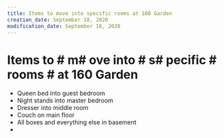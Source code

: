 ```yaml
---
title: Items to move into specific rooms at 160 Garden
creation_date: September 18, 2020
modification_date: September 18, 2020
---
```



# Items to # m# ove into # s# pecific # rooms # at 160 Garden

* Queen bed into guest bedroom
* Night stands into master bedroom
* Dresser into middle room
* Couch on main floor 
* All boxes and everything else in basement 
* 

